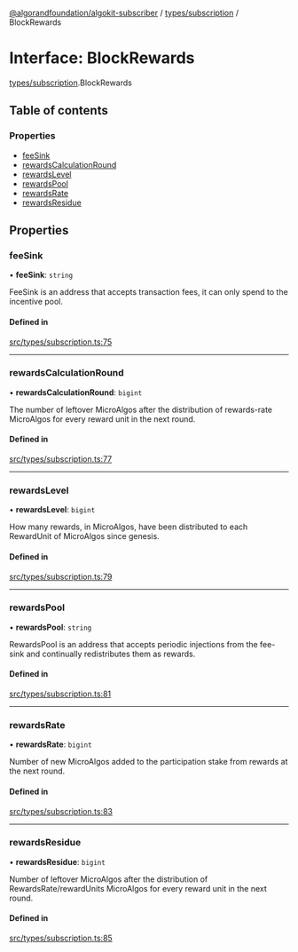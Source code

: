 [@algorandfoundation/algokit-subscriber](../README.md) / [types/subscription](../modules/types_subscription.md) / BlockRewards

# Interface: BlockRewards

[types/subscription](../modules/types_subscription.md).BlockRewards

## Table of contents

### Properties

- [feeSink](types_subscription.BlockRewards.md#feesink)
- [rewardsCalculationRound](types_subscription.BlockRewards.md#rewardscalculationround)
- [rewardsLevel](types_subscription.BlockRewards.md#rewardslevel)
- [rewardsPool](types_subscription.BlockRewards.md#rewardspool)
- [rewardsRate](types_subscription.BlockRewards.md#rewardsrate)
- [rewardsResidue](types_subscription.BlockRewards.md#rewardsresidue)

## Properties

### feeSink

• **feeSink**: `string`

FeeSink is an address that accepts transaction fees, it can only spend to the incentive pool.

#### Defined in

[src/types/subscription.ts:75](https://github.com/algorandfoundation/algokit-subscriber-ts/blob/main/src/types/subscription.ts#L75)

___

### rewardsCalculationRound

• **rewardsCalculationRound**: `bigint`

The number of leftover MicroAlgos after the distribution of rewards-rate MicroAlgos for every reward unit in the next round.

#### Defined in

[src/types/subscription.ts:77](https://github.com/algorandfoundation/algokit-subscriber-ts/blob/main/src/types/subscription.ts#L77)

___

### rewardsLevel

• **rewardsLevel**: `bigint`

How many rewards, in MicroAlgos, have been distributed to each RewardUnit of MicroAlgos since genesis.

#### Defined in

[src/types/subscription.ts:79](https://github.com/algorandfoundation/algokit-subscriber-ts/blob/main/src/types/subscription.ts#L79)

___

### rewardsPool

• **rewardsPool**: `string`

RewardsPool is an address that accepts periodic injections from the fee-sink and continually redistributes them as rewards.

#### Defined in

[src/types/subscription.ts:81](https://github.com/algorandfoundation/algokit-subscriber-ts/blob/main/src/types/subscription.ts#L81)

___

### rewardsRate

• **rewardsRate**: `bigint`

Number of new MicroAlgos added to the participation stake from rewards at the next round.

#### Defined in

[src/types/subscription.ts:83](https://github.com/algorandfoundation/algokit-subscriber-ts/blob/main/src/types/subscription.ts#L83)

___

### rewardsResidue

• **rewardsResidue**: `bigint`

Number of leftover MicroAlgos after the distribution of RewardsRate/rewardUnits MicroAlgos for every reward unit in the next round.

#### Defined in

[src/types/subscription.ts:85](https://github.com/algorandfoundation/algokit-subscriber-ts/blob/main/src/types/subscription.ts#L85)
